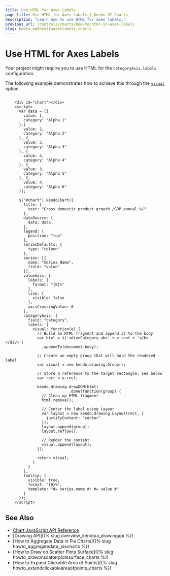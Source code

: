 ```yaml
---
title: Use HTML for Axes Labels
page_title: Use HTML for Axes Labels | Kendo UI Charts
description: "Learn how to use HTML for axes labels."
previous_url: /controls/charts/how-to/html-in-axes-labels
slug: howto_addhtmltoaxeslabels_charts
---
```


# Use HTML for Axes Labels

Your project might require you to use HTML for the `categoryAxis.labels` configuration.

The following example demonstrates how to achieve this through the [`visual`](/api/javascript/dataviz/ui/chart/configuration/categoryaxis.labels.visual) option.

```dojo

    <div id="chart"></div>
    <script>
      var data = [{
        value: 1,
        category: "Alpha 1"
      },{
        value: 2,
        category: "Alpha 2"
      }, {
        value: 3,
        category: "Alpha 3"
      }, {
        value: 4,
        category: "Alpha 4"
      }, {
        value: 3,
        category: "Alpha 5"
      }, {
        value: 4,
        category: "Alpha 6"
      }];

      $("#chart").kendoChart({
        title: {
          text: "Gross domestic product growth /GDP annual %/"
        },
        dataSource: {
          data: data
        },
        legend: {
          position: "top"
        },
        seriesDefaults: {
          type: "column"
        },
        series: [{
          name: "Series Name",
          field: "value"
        }],
        valueAxis: {
          labels: {
            format: "{0}%"
          },
          line: {
            visible: false
          },
          axisCrossingValue: 0
        },
        categoryAxis: {
          field: "category",
          labels: {
            visual: function(e) {
              // Build an HTML fragment and append it to the body
              var html = $('<div>Category <b>' + e.text + '</b></div>')
              	.appendTo(document.body);

              // Create an empty group that will hold the rendered label
              var visual = new kendo.drawing.Group();

              // Store a reference to the target rectangle, see below
              var rect = e.rect;

              kendo.drawing.drawDOM(html)
							.done(function(group) {
                // Clean-up HTML fragment
                html.remove();

                // Center the label using Layout
                var layout = new kendo.drawing.Layout(rect, {
                  justifyContent: "center"
                });
                layout.append(group);
                layout.reflow();

                // Render the content
                visual.append(layout);
              });

              return visual;
            }
          }
        },
        tooltip: {
          visible: true,
          format: "{0}%",
          template: "#= series.name #: #= value #"
        }
      });
    </script>
```

## See Also

* [Chart JavaScript API Reference](/api/javascript/dataviz/ui/chart)
* [Drawing API]({% slug overview_kendoui_drawingapi %})
* [How to Aggregate Data in Pie Charts]({% slug howto_aggregatedata_piecharts %})
* [How to Draw on Scatter Plots Surface]({% slug howto_drawonscatterplotssurface_charts %})
* [How to Expand Clickable Area of Points]({% slug howto_extendclickableareaofpoints_charts %})
